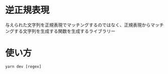 # 逆正規表現

与えられた文字列を正規表現でマッチングするのではなく、正規表現からマッチングする文字列を生成する関数を生成するライブラリー

# 使い方

    yarn dev [regex]

